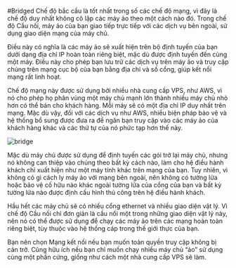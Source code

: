 #Bridged 
Chế độ bắc cầu là tốt nhất trong số các chế độ mạng, vì đây là chế độ duy nhất không cô lập các máy ảo theo một cách nào đó. Trong chế độ Cầu nối, máy ảo của bạn giao tiếp trực tiếp với các dịch vụ bên ngoài, sử dụng giao diện mạng của máy chủ.

Điều này có nghĩa là các máy ảo sẽ xuất hiện trên bộ định tuyến của bạn dưới dạng địa chỉ IP hoàn toàn riêng biệt, mặc dù được định tuyến đến cùng một máy. Điều này cho phép bạn lưu trữ các dịch vụ trên máy ảo và truy cập chúng trên mạng cục bộ của bạn bằng địa chỉ và số cổng, giúp kết nối mạng rất linh hoạt.

Chế độ mạng này được sử dụng bởi nhiều nhà cung cấp VPS, như AWS, vì nó cho phép họ phân vùng một máy chủ mạnh lớn thành nhiều máy chủ nhỏ hơn có thể bán cho khách hàng. Mỗi máy sẽ có một địa chỉ IP duy nhất trên mạng. Mặc dù vậy, đối với các dịch vụ như AWS, nhiều biện pháp bảo vệ và hệ thống bổ sung được đưa ra để ngăn bạn truy cập vào các máy ảo của khách hàng khác và các thứ tự của nó phức tạp hơn thế này.

![bridge](image/bridge.jpg)

Mặc dù máy chủ được sử dụng để định tuyến các gói trở lại máy chủ, nhưng nó không can thiệp vào chúng theo bất kỳ cách nào, làm cho hệ điều hành khách chỉ xuất hiện như một máy tính khác trên mạng của bạn. Tuy nhiên, vì không có gì cách ly máy ảo với mạng bên ngoài, nên không có tường lửa hoặc bảo vệ cố hữu nào khác ngoài tường lửa của cổng của bạn và bất kỳ tường lửa nào được định cấu hình thủ công trên hệ điều hành khách.

Hầu hết các máy chủ sẽ có nhiều cổng ethernet và nhiều giao diện vật lý. Vì chế độ Cầu nối chỉ đơn giản là cầu nối một trong những giao diện vật lý này, nên nó có thể được sử dụng để chạy các máy ảo trên các mạng hoàn toàn riêng biệt, tùy thuộc vào hệ thống cáp trong thế giới thực của bạn.

Bạn nên chọn Mạng kết nối nếu bạn muốn toàn quyền truy cập không bị cản trở. Cũng hữu ích nếu bạn chỉ muốn chạy nhiều máy chủ “ảo” sử dụng cùng một phần cứng, giống như cách một nhà cung cấp VPS sẽ làm.